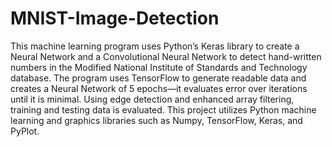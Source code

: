 # MNIST-Image-Detection
This machine learning program uses Python’s Keras library to create a Neural Network and a Convolutional Neural Network to detect hand-written numbers in the Modified National Institute of Standards and Technology database. The program uses TensorFlow to generate readable data and creates a Neural Network of 5 epochs—it evaluates error over iterations until it is minimal. Using edge detection and enhanced array filtering, training and testing data is evaluated. This project utilizes Python machine learning and graphics libraries such as Numpy, TensorFlow, Keras, and PyPlot. 
